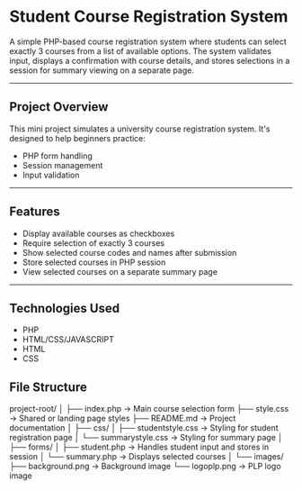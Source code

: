 # Student Course Registration System

A simple PHP-based course registration system where students can select exactly 3 courses from a list of available options. The system validates input, displays a confirmation with course details, and stores selections in a session for summary viewing on a separate page.

---

## Project Overview

This mini project simulates a university course registration system. It's designed to help beginners practice:

- PHP form handling
- Session management
- Input validation

---

## Features

- Display available courses as checkboxes
- Require selection of exactly 3 courses
- Show selected course codes and names after submission
- Store selected courses in PHP session
- View selected courses on a separate summary page

---

## Technologies Used

- PHP
- HTML/CSS/JAVASCRIPT
- HTML
- CSS 

## File Structure

project-root/
│
├── index.php                → Main course selection form
├── style.css                → Shared or landing page styles
├── README.md                → Project documentation
│
├── css/
│   ├── studentstyle.css     → Styling for student registration page
│   └── summarystyle.css     → Styling for summary page
│
├── forms/
│   ├── student.php          → Handles student input and stores in session
│   └── summary.php          → Displays selected courses
│
└── images/
    ├── background.png       → Background image
    └── logoplp.png          → PLP logo image



